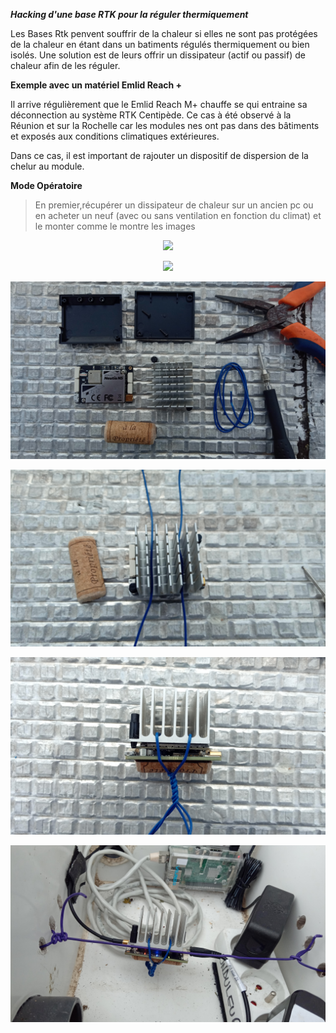 ***Hacking d'une base RTK pour la réguler thermiquement***

Les Bases Rtk penvent souffrir de la chaleur si elles ne sont pas protégées de la chaleur en étant dans un batiments régulés thermiquement ou bien isolés. Une solution est de leurs offrir un dissipateur (actif ou passif) de chaleur afin de les réguler.

**Exemple avec un matériel Emlid Reach +**

Il arrive régulièrement que le Emlid Reach M+ chauffe se qui entraine sa déconnection au système RTK Centipède. Ce cas à été observé à la Réunion et sur la Rochelle car les modules nes ont pas dans des bâtiments et exposés aux conditions climatiques extérieures.

Dans ce cas, il est important de rajouter un dispositif de dispersion de la chelur au module.

**Mode Opératoire**

>En premier,récupérer un dissipateur de chaleur sur un ancien pc ou en acheter un neuf (avec ou sans ventilation en fonction du climat) et le monter comme le montre les images

<p align="center"><img src="../docs/images/cold/1.jpg"></p>


<p align="center"><img src="../docs/images/cold/2.jpg"></p>


<p align="center"><img src="../docs/images/cold/3.jpg"></p>


<p align="center"><img src="../docs/images/cold/4.jpg"></p>


<p align="center"><img src="../docs/images/cold/5.jpg"></p>


<p align="center"><img src="../docs/images/cold/6.jpg"></p>
